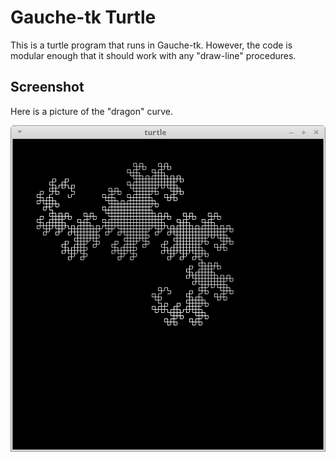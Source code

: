 Gauche-tk Turtle
================
This is a turtle program that runs in Gauche-tk. However, the code is modular enough that it should work with any "draw-line" procedures.

Screenshot
----------
Here is a picture of the "dragon" curve.

![dragon curve](screenshot.png)
